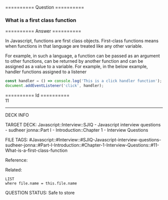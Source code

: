 ========== Question ==========  

### What is a first class function  

========== Answer ==========  

In Javascript, functions are first class objects. First-class functions means
when functions in that language are treated like any other variable.

For example, in such a language, a function can be passed as an argument to
other functions, can be returned by another function and can be assigned as a
value to a variable. For example, in the below example, handler functions
assigned to a listener

```javascript
const handler = () => console.log('This is a click handler function');
document.addEventListener('click', handler);
```

========== Id ==========  
11

---

DECK INFO

TARGET DECK: Javascript::Interview::SJIQ - Javascript interview questions - sudheer jonna::Part I - Introduction::Chapter 1 - Interview Questions

FILE TAGS: #Javascript::#Interview::#SJIQ-Javascript-interview-questions-sudheer-jonna::#Part-I-Introduction::#Chapter-1-Interview-Questions::#11-What-is-a-first-class-function

Reference:

Related:

```dataview
LIST
where file.name = this.file.name
```

QUESTION STATUS: Safe to store
